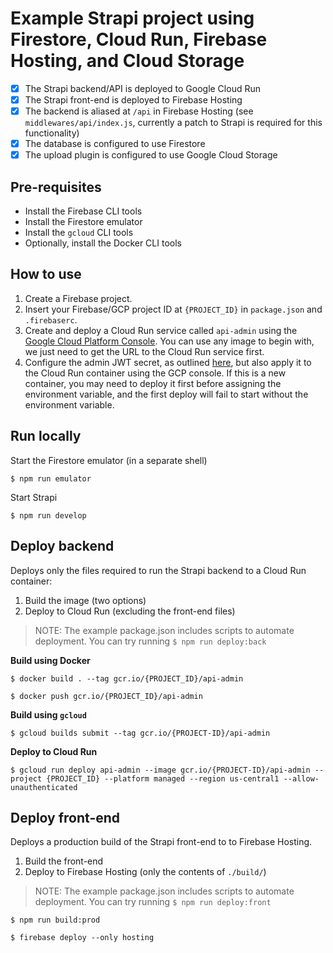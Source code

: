 # Example Strapi project using Firestore, Cloud Run, Firebase Hosting, and Cloud Storage

- [x] The Strapi backend/API is deployed to Google Cloud Run
- [x] The Strapi front-end is deployed to Firebase Hosting
- [x] The backend is aliased at `/api` in Firebase Hosting (see `middlewares/api/index.js`, currently a patch to Strapi is required for this functionality)
- [x] The database is configured to use Firestore
- [x] The upload plugin is configured to use Google Cloud Storage

## Pre-requisites

- Install the Firebase CLI tools
- Install the Firestore emulator
- Install the `gcloud` CLI tools
- Optionally, install the Docker CLI tools

## How to use

1. Create a Firebase project.
2. Insert your Firebase/GCP project ID at `{PROJECT_ID}` in `package.json` and `.firebaserc`.
3. Create and deploy a Cloud Run service called `api-admin` using the [Google Cloud Platform Console](https://console.cloud.google.com/run). You can use any image to begin with, we just need to get the URL to the Cloud Run service first.
4. Configure the admin JWT secret, as outlined [here](https://strapi.io/documentation/v3.x/migration-guide/migration-guide-3.0.x-to-3.1.x.html#_2-define-the-admin-jwt-token), but also apply it to the Cloud Run container using the GCP console. If this is a new container, you may need to deploy it first before assigning the environment variable, and the first deploy will fail to start without the environment variable. 

## Run locally

Start the Firestore emulator (in a separate shell)

`$ npm run emulator`

Start Strapi

`$ npm run develop`


## Deploy backend

Deploys only the files required to run the Strapi backend to a Cloud Run container:

1. Build the image (two options)
2. Deploy to Cloud Run (excluding the front-end files)

> NOTE: The example package.json includes scripts to automate deployment. You can try running `$ npm run deploy:back`

**Build using Docker**

`$ docker build . --tag gcr.io/{PROJECT_ID}/api-admin`

`$ docker push gcr.io/{PROJECT_ID}/api-admin`


**Build using `gcloud`**

`$ gcloud builds submit --tag gcr.io/{PROJECT-ID}/api-admin`


**Deploy to Cloud Run**

`$ gcloud run deploy api-admin --image gcr.io/{PROJECT-ID}/api-admin --project {PROJECT_ID} --platform managed --region us-central1 --allow-unauthenticated`



## Deploy front-end

Deploys a production build of the Strapi front-end to to Firebase Hosting. 

1. Build the front-end
2. Deploy to Firebase Hosting (only the contents of `./build/`)

> NOTE: The example package.json includes scripts to automate deployment. You can try running `$ npm run deploy:front`

`$ npm run build:prod`

`$ firebase deploy --only hosting`
